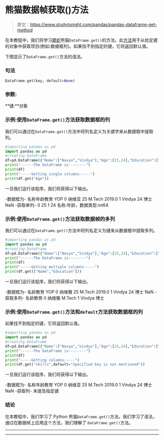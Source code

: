 # 熊猫数据帧获取()方法

> 原文：<https://www.studytonight.com/pandas/pandas-dataframe-get-method>

在本教程中，我们将学习[蟒蛇](https://www.studytonight.com/python/getting-started-with-python)熊猫`DataFrame.get()`的方法。此[方法](https://www.studytonight.com/python/modules-and-functions)用于从给定键的对象中获取项目(例如:数据框列)。如果找不到指定的键，它将返回默认值。

下图显示了`DataFrame.get()`方法的语法。

### 句法

```py
DataFrame.get(key, default=None)
```

### 参数:

**键:**对象

### 示例:使用`DataFrame.get()`方法获取数据框的列

我们可以通过在`DataFrame.get()`方法中将列名定义为关键字来从数据框中提取列。

```py
#importing pandas as pd
import pandas as pd
#creating DataFrame
df=pd.DataFrame({"Name":["Navya","Vindya"],"Age":[25,24],"Education":["M.Tech","Ph.d"],"YOP":[2019,None]})
print("------The DataFrame is--------")
print(df)
print("-----Getting single columns-----")
print(df.get("Age"))
```

一旦我们运行该程序，我们将获得以下输出。

-数据框为-
名称年龄教育 YOP
0 纳维亚 25 M.Tech 2019.0
1 Vindya 24 博士 NaN
-获取单列-
0 25
1 24
名称:年龄，数据类型:int64

### 示例:使用`DataFrame.get()`方法获取数据帧的多列

我们可以通过在`DataFrame.get()`方法中将列名定义为键来从数据框中提取多列。

```py
#importing pandas as pd
import pandas as pd
#creating DataFrame
df=pd.DataFrame({"Name":["Navya","Vindya"],"Age":[25,24],"Education":["M.Tech","Ph.d"],"YOP":[2019,None]})
print("------The DataFrame is--------")
print(df)
print("-----Getting multiple columns-----")
print(df.get(["Name","Education"]))
```

一旦我们运行该程序，我们将获得以下输出。

-数据框为-
名龄教育 YOP
0 纳维雅 25 M.Tech 2019.0
1 Vindya 24 博士 NaN
-获取多列-
名龄教育
0 纳维雅 M.Tech
1 Vindya 博士

### 示例:使用`DataFrame.get()`方法和`default`方法获取数据框的列

如果找不到指定的键，它将返回默认值。

```py
#importing pandas as pd
import pandas as pd
#creating DataFrame
df=pd.DataFrame({"Name":["Navya","Vindya"],"Age":[25,24],"Education":["M.Tech","Ph.d"],"YOP":[2019,None]})
print("------The DataFrame is--------")
print(df)
print("-----Getting columns-----")
print(df.get("skills",default="Specified key is not mentioned"))
```

一旦我们运行该程序，我们将获得以下输出。

-数据框为-
名称年龄教育 YOP
0 纳维亚 25 M.Tech 2019.0
1 Vindya 24 博士 NaN
-获取列-
未提及指定键

### 结论

在本教程中，我们学习了 Python 熊猫`DataFrame.get()`方法。我们学习了语法，通过在数据帧上应用这个方法，我们理解了 `DataFrame.get()`方法。

* * *

* * *
